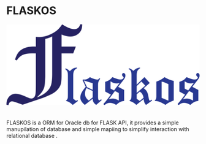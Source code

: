 # FLASKOS
<center><img src="./source/flaskos.png"></center><br><br>
FLASKOS is a ORM for Oracle db for FLASK API, it provides a simple manupilation of database and simple mapiing to simplify interaction with relational database .

